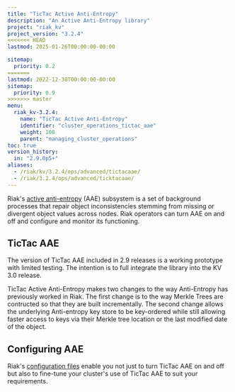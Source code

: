 ```yaml
---
title: "TicTac Active Anti-Entropy"
description: "An Active Anti-Entropy library"
project: "riak_kv"
project_version: "3.2.4"
<<<<<<< HEAD
lastmod: 2025-01-26T00:00:00-00:00

sitemap:
  priority: 0.2
=======
lastmod: 2022-12-30T00:00:00-00:00
sitemap:
  priority: 0.9
>>>>>>> master
menu:
  riak_kv-3.2.4:
    name: "TicTac Active Anti-Entropy"
    identifier: "cluster_operations_tictac_aae"
    weight: 108
    parent: "managing_cluster_operations"
toc: true
version_history:
  in: "2.9.0p5+"
aliases:
  - /riak/kv/3.2.4/ops/advanced/tictacaae/
  - /riak/3.2.4/ops/advanced/ticktacaae/
---
```


Riak's [active anti-entropy](../../../learn/concepts/active-anti-entropy/) \(AAE) subsystem is a set of background processes that repair object inconsistencies stemming from missing or divergent object values across nodes. Riak operators can turn AAE on and off and configure and monitor its functioning.

## TicTac AAE

The version of TicTac AAE included in 2.9 releases is a working prototype with limited testing. The intention is to full integrate the library into the KV 3.0 release.

TicTac Active Anti-Entropy makes two changes to the way Anti-Entropy has previously worked in Riak. The first change is to the way Merkle Trees are contructed so that they are built incrementally. The second change allows the underlying Anti-entropy key store to be key-ordered while still allowing faster access to keys via their Merkle tree location or the last modified date of the object.

## Configuring AAE

Riak's [configuration files](../../../configuring/reference/) enable you not just to turn TicTac AAE on and
off but also to fine-tune your cluster's use of TicTac AAE to suit your requirements.

